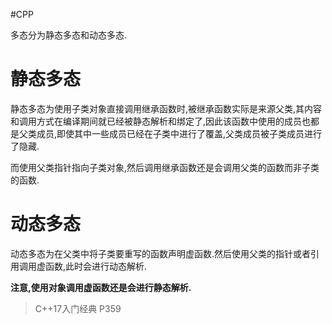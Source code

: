 #CPP 

多态分为静态多态和动态多态.

# 静态多态
静态多态为使用子类对象直接调用继承函数时,被继承函数实际是来源父类,其内容和调用方式在编译期间就已经被静态解析和绑定了,因此该函数中使用的成员也都是父类成员,即使其中一些成员已经在子类中进行了覆盖,父类成员被子类成员进行了隐藏.  

而使用父类指针指向子类对象,然后调用继承函数还是会调用父类的函数而非子类的函数.

# 动态多态
动态多态为在父类中将子类要重写的函数声明虚函数.然后使用父类的指针或者引用调用虚函数,此时会进行动态解析.

**注意,使用对象调用虚函数还是会进行静态解析.**
>C++17入门经典 P359

